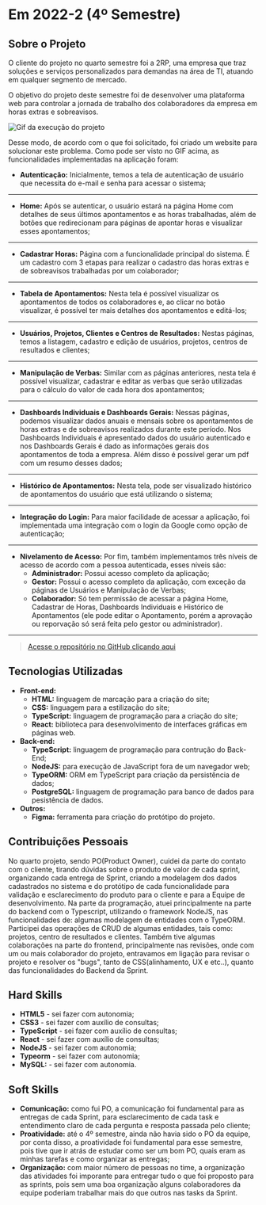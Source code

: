 # Em 2022-2 (4º Semestre)

## Sobre o Projeto

O cliente do projeto no quarto semestre foi a 2RP, uma empresa que traz soluções e serviços personalizados para demandas na área de TI, atuando em qualquer segmento de mercado.

O objetivo do projeto deste semestre foi de desenvolver uma plataforma web para controlar a jornada de trabalho dos colaboradores da empresa em horas extras e sobreavisos.

 ![Gif da execução do projeto](../img/4-semestre.gif)

Desse modo, de acordo com o que foi solicitado, foi criado um website para solucionar este problema. Como pode ser visto no GIF acima, as funcionalidades implementadas na aplicação foram:

* **Autenticação:** Inicialmente, temos a tela de autenticação de usuário que necessita do e-mail e senha para acessar o sistema;
------------------------------------
* **Home:** Após se autenticar, o usuário estará na página Home com detalhes de seus últimos apontamentos e as horas trabalhadas, além de botões que redirecionam para páginas de apontar horas e visualizar esses apontamentos;
------------------------------------
* **Cadastrar Horas:** Página com a funcionalidade principal do sistema. É um cadastro com 3 etapas para realizar o cadastro das horas extras e de sobreavisos trabalhadas por um colaborador;
------------------------------------
* **Tabela de Apontamentos:** Nesta tela é possível visualizar os apontamentos de todos os colaboradores e, ao clicar no botão visualizar, é possível ter mais detalhes dos apontamentos e editá-los;
------------------------------------
* **Usuários, Projetos, Clientes e Centros de Resultados:** Nestas páginas, temos a listagem, cadastro e edição de usuários, projetos, centros de resultados e clientes;
------------------------------------
* **Manipulação de Verbas:** Similar com as páginas anteriores, nesta tela é possível visualizar, cadastrar e editar as verbas que serão utilizadas para o cálculo do valor de cada hora dos apontamentos;
------------------------------------
* **Dashboards Individuais e Dashboards Gerais:** Nessas páginas, podemos visualizar dados anuais e mensais sobre os apontamentos de horas extras e de sobreavisos realizados durante este período. Nos Dashboards Individuais é apresentado dados do usuário autenticado e nos Dashboards Gerais é dado as informações gerais dos apontamentos de toda a empresa. Além disso é possível gerar um pdf com um resumo desses dados;
------------------------------------
* **Histórico de Apontamentos:** Nesta tela, pode ser visualizado histórico de apontamentos do usuário que está utilizando o sistema;
------------------------------------
* **Integração do Login:** Para maior facilidade de acessar a aplicação, foi implementada uma integração com o login da Google como opção de autenticação;
------------------------------------
* **Nivelamento de Acesso:** Por fim, também implementamos três níveis de acesso de acordo com a pessoa autenticada, esses níveis são:
    * **Administrador:** Possui acesso completo da aplicação; 
    * **Gestor:** Possui o acesso completo da aplicação, com exceção da páginas de Usuários e Manipulação de Verbas;
    * **Colaborador:** Só tem permissão de acessar a página Home, Cadastrar de Horas, Dashboards Individuais e Histórico de Apontamentos (ele pode editar o Apontamento, porém a aprovação ou reporvação só será feita pelo gestor ou administrador).
------------------------------------

> [Acesse o repositório no GitHub clicando aqui](https://github.com/Inodevs-4/2RP)

## Tecnologias Utilizadas

* **Front-end:** 
    - **HTML:** linguagem de marcação para a criação do site;
    - **CSS:** linguagem para a estilização do site;
    - **TypeScript:** linguagem de programação para a criação do site;
    - **React:** biblioteca para desenvolvimento de interfaces gráficas em páginas web.
* **Back-end:** 
    - **TypeScript:** linguagem de programação para contrução do Back-End;
    - **NodeJS:** para execução de JavaScript fora de um navegador web;
    - **TypeORM:** ORM em TypeScript para criação da persistência de dados;
    - **PostgreSQL:** linguagem de programação para banco de dados para pesistência de dados.
* **Outros:** 
    - **Figma:** ferramenta para criação do protótipo do projeto.

## Contribuições Pessoais

No quarto projeto, sendo PO(Product Owner), cuidei da parte do contato com o cliente, tirando dúvidas sobre o produto de valor de cada sprint, organizando cada entrega de Sprint, criando a modelagem dos dados cadastrados no sistema e do protótipo de cada funcionalidade para validação e esclarecimento do produto para o cliente e para a Equipe de desenvolvimento. Na parte da programação, atuei principalmente na parte do backend com o Typescript, utilizando o framework NodeJS, nas funcionalidades de: algumas modelagem de entidades com o TypeORM. Participei das operações de CRUD de algumas entidades, tais como: projetos, centro de resultados e clientes. Também tive algumas colaborações na parte do frontend, principalmente nas revisões, onde com um ou mais colaborador do projeto, entravamos em ligação para revisar o projeto e resolver os "bugs", tanto de CSS(alinhamento, UX e etc..), quanto das funcionalidades do Backend da Sprint.

## Hard Skills

* **HTML5** - sei fazer com autonomia;
* **CSS3** - sei fazer com auxílio de consultas;
* **TypeScript** - sei fazer com auxílio de consultas;
* **React** - sei fazer com auxílio de consultas;
* **NodeJS** - sei fazer com autonomia;
* **Typeorm** - sei fazer com autonomia;
* **MySQL:** - sei fazer com autonomia.

## Soft Skills

* **Comunicação:** como fui PO, a comunicação foi fundamental para as entregas de cada Sprint, para esclarecimento de cada task e entendimento claro de cada pergunta e resposta passada pelo cliente;
* **Proatividade:** até o 4º semestre, ainda não havia sido o PO da equipe, por conta disso, a proatividade foi fundamental para esse semestre, pois tive que ir atrás de estudar como ser um bom PO, quais eram as minhas tarefas e como organizar as entregas;
* **Organização:** com maior número de pessoas no time, a organização das atividades foi imporante para entregar tudo o que foi proposto para as sprints, pois sem uma boa organização alguns colaboradores da equipe poderiam trabalhar mais do que outros nas tasks da Sprint.